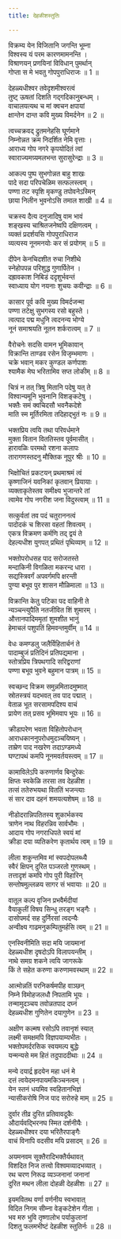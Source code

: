 ```yaml
---
title: देहळीशस्तुतिः

---
```

विक्रम्य येन विजितानि जगन्ति भूम्ना  
विश्वस्य यं परम कारणमामनन्ति ।  
विश्राणयन् प्रणयिनां विविधान् पुमर्थान्  
गोप्ता स मे भवतु गोपपुराधिराजः ॥ 1 ॥

देहळ्यधीश्वर तवेदृशमीश्वरत्वं  
तुष्ट् ऊषतां दिशति गद्गदिकानुबन्धम् ।  
वाचालयत्यथ च मां क्वचन क्षपायां  
क्षान्तेन दान्त कवि मुख्य विमर्दनेन ॥ 2 ॥

त्वच्चक्रवद् द्रुतमनेहसि घूर्णमाने  
निम्नोन्नत क्रम निदर्शित नेमि वृत्ताः ।  
आराध्य गोप नगरे कृपयोदितं त्वां  
स्वाराज्यमग्र्यमलभन्त सुरासुरेन्द्राः ॥ 3 ॥

आकल्प पुष्प सुभगोन्नत बाहु शाखः  
पादे सदा परिपचेळिम सत्फलस्त्वम् ।  
पण्णा तट स्पृशि मृकण्डु तपोवनेऽस्मिन्  
छाया निलीन भुवनोऽसि तमाल शाखी ॥ 4 ॥

चक्रस्य दैत्य दनुजादिषु वाम भावं  
शङ्खस्य चाश्रितजनेष्वपि दक्षिणत्वम् ।  
व्यक्तं प्रदर्शयसि गोपपुराधिराज  
व्यत्यस्य नूनमनयोः कर सं प्रयोगम् ॥ 5 ॥

दीपेन केनचिदशीत रुचा निशीथे  
स्नेहोपपन्न परिशुद्ध गुणार्पितेन ।  
दह्रावकाश निबिडं ददृशुर्भवन्तं  
स्वाध्याय योग नयनाः शुचयः कवीन्द्राः ॥ 6 ॥

कासार पूर्व कवि मुख्य विमर्दजन्मा  
पण्णा तटेक्षु सुभगस्य रसो बहुस्ते ।  
त्वत्पाद पद्म मधुनि त्वदनन्य भोग्ये  
नूनं समाश्रयति नूतन शर्करात्वम् ॥ 7 ॥

वैरोचनेः सदसि वामन भूमिकावान्  
विक्रान्ति ताण्डव रसेन विजृम्भमाणः ।  
चक्रे भवान् मकर कुण्डल कर्णपाशः  
श्यामैक मेघ भरितामिव सप्त लोकीम् ॥ 8 ॥

चित्रं न तत् त्रिषु मितानि पदेषु यत् ते  
विश्वान्यमूनि भुवनानि विशङ्कटेषु ।  
भक्तैः समं क्वचिदसौ भवनैकदेशे  
माति स्म मूर्तिरमिता तदिहाद्भुतं नः ॥ 9 ॥

भक्तप्रिय त्वयि तथा परिवर्धमाने  
मुक्ता वितान विततिस्तव पूर्वमासीत् ।  
हारावळिः परमथो रशना कलापः  
तारागणस्तदनु मौक्तिक नूपुर श्रीः ॥ 10 ॥

भिक्षोचितं प्रकटयन् प्रथमाश्रमं त्वं  
कृष्णाजिनं यवनिकां कृतवान् प्रियायाः ।  
व्यक्ताकृतेस्तव समीक्ष्य भुजान्तरे तां  
त्वामेव गोप नगरीश जना विदुस्त्वाम् ॥ 11 ॥

सत्कुर्वतां तव पदं चतुराननत्वं  
पादोदकं च शिरसा वहतां शिवत्वम् ।  
एकत्र विक्रमण कर्मणि तद् द्वयं ते  
देहल्यधीश युगपत् प्रथितं पृथिव्याम् ॥ 12 ॥

भक्तोपरोधसह पाद सरोजतस्ते  
मन्दाकिनी विगळिता मकरन्द धारा ।  
सद्यस्त्रिवर्गं अपवर्गमपि क्षरन्ती  
पुण्या बभूव पुर शासन मौळिमाला ॥ 13 ॥

विक्रान्ति केतु पटिका पद वाहिनी ते  
न्यञ्चन्त्युपैति नतजीवित शिं शुमारम् ।  
औत्तानपादिममृतां शुमशीत भानुं  
हेमाचलं पशुपतिं हिमवन्तमुर्वीम् ॥ 14 ॥

वेधः कमण्डलु जलैर्विहितार्चनं ते  
पादाम्बुजं प्रतिदिनं प्रतिपद्यमाना ।  
स्तोत्रप्रिय त्रिपथगादि सरिद्वराणां  
पण्णा बभूव भुवने बहुमान पात्रम् ॥ 15 ॥

स्वच्छन्द विक्रम समुन्नमितादमुष्मात्  
स्रोतस्त्रयं यदभवत् तव पाद पद्मात् ।  
वेताळ भूत सरसामपदिश्य वाचं  
प्रायेण तत् प्रसव भूमिमवाप भूयः ॥ 16 ॥

क्रीडापरेण भवता विहितोपरोधान्  
आराधकाननुपरोधमुदञ्चयिष्यन् ।  
ताम्रेण पाद नखरेण तदाऽण्डमध्ये  
घण्टापथं कमपि नूनमवर्तयस्त्वम् ॥ 17 ॥

कामाविलेऽपि करुणार्णव बिन्दुरेकः  
क्षिप्तः स्वकेळि तरसा तव देहळीश ।  
तत्सं ततेरुभयथा विततिं भजन्त्याः  
सं सार दाव दहनं शमयत्यशेषम् ॥ 18 ॥

नीडोदरान्निपतितस्य शुकार्भकस्य  
त्राणेन नाथ विहरन्निव सार्वभौमः ।  
आदाय गोप नगराधिपते स्वयं मां  
क्रीडा दया व्यतिकरेण कृतार्थय त्वम् ॥ 19 ॥

लीला शकुन्तमिव मां स्वपदोपलब्ध्यै  
स्वैरं क्षिपन् दुरित पञ्जरतो गुणस्थम् ।  
तत्तादृशं कमपि गोप पुरी विहारिन्  
सन्तोषमुल्लळय सागर सं भवायाः ॥ 20 ॥

वातूल कल्प वृजिन प्रभवैर्मदीयां  
वैयाकुलीं विषय सिन्धु तरङ्ग भङ्गैः ।  
दासोपमर्द सह दुर्निरसां त्वदन्यैः  
अन्वीक्ष्य गाढमनुकम्पितुमर्हसि त्वम् ॥ 21 ॥

एनस्विनीमिति सदा मयि जायमानां  
देहळ्यधीश दृषदोऽपि विलापयन्तीम् ।  
नाथे समग्र शकने त्वयि जागरूके  
किं ते सहेत करुणा करुणामवस्थाम् ॥ 22 ॥

आत्मोन्नतिं परनिकर्षमपीह वाञ्छन्  
निम्ने विमोहजलधौ निपतामि भूयः ।  
तन्मामुदञ्चय तवोन्नतपाद दघ्नं  
देहळ्यधीश गुणितेन दयागुणेन ॥ 23 ॥

अक्षीण कल्मष रसोऽपि तवानृशं स्यात्  
लक्ष्मी समक्षमपि विज्ञपयाम्यभीतः ।  
भक्तोपमर्दरसिक स्वयमल्प बुद्धेः  
यन्मन्यसे मम हितं तदुपाददीथाः ॥ 24 ॥

मन्ये दयार्द्र हृदयेन महा धनं मे  
दत्तं त्वयेदमनपायमकिञ्चनत्वम् ।  
येन स्तनं धयमिव स्वहितानभिज्ञं  
न्यासीकरोषि निज पाद सरोरुहे माम् ॥ 25 ॥

दुर्वार तीव्र दुरित प्रतिवावदूकैः  
औदार्यवद्भिरनघ स्मित दर्शनीयैः ।  
देहळ्यधीश्वर दया भरितैरपाङ्गैः  
वाचं विनापि वदसीव मयि प्रसादम् ॥ 26 ॥

अयमनवम सूक्तैरादिभक्तैर्यथावत्  
विशदित निज तत्त्वो विश्वमव्यादभव्यात् ।  
रथ चरण निरूढ व्यञ्जनानां जनानां  
दुरित मथन लीला दोहळी देहळीशः ॥ 27 ॥

इयमवितथ वर्णा वर्णनीय स्वभावात्  
विदित निगम सीम्ना वेङ्कटेशेन गीता ।  
भव मरु भुवि तृष्णालोभ पर्याकुलानां  
दिशतु फलमभीष्टं देहळीश स्तुतिर्नः ॥ 28 ॥